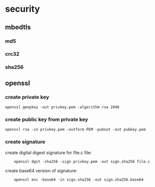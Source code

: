 # security
## mbedtls

### md5
### crc32
### sha256

## openssl
### create private key
```
openssl genpkey -out privkey.pem -algorithm rsa 2048
```
### create public key from private key
```
openssl rsa -in privkey.pem -outform PEM -pubout -out pubkey.pem
```
### create signature
create digital digest signature for file.c file:
```
    openssl dgst -sha256 -sign privkey.pem -out sign.sha256 file.c
```

create base64 version of signature:
```
    openssl enc -base64 -in sign.sha256 -out sign.sha256.base64
```